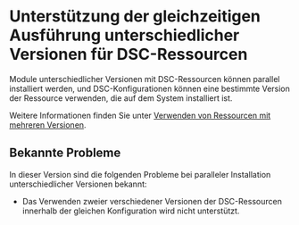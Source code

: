 # Unterstützung der gleichzeitigen Ausführung unterschiedlicher Versionen für DSC-Ressourcen

Module unterschiedlicher Versionen mit DSC-Ressourcen können parallel installiert werden, und DSC-Konfigurationen können eine bestimmte Version der Ressource verwenden, die auf dem System installiert ist.

Weitere Informationen finden Sie unter [Verwenden von Ressourcen mit mehreren Versionen](../dsc/sxsResource.md).

## Bekannte Probleme

In dieser Version sind die folgenden Probleme bei paralleler Installation unterschiedlicher Versionen bekannt:

-   Das Verwenden zweier verschiedener Versionen der DSC-Ressourcen innerhalb der gleichen Konfiguration wird nicht unterstützt.



<!--HONumber=Jun16_HO4-->


